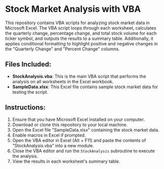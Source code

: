 
# Stock Market Analysis with VBA

This repository contains VBA scripts for analyzing stock market data in Microsoft Excel. The VBA script loops through each worksheet, calculates the quarterly change, percentage change, and total stock volume for each ticker symbol, and outputs the results to a summary table. Additionally, it applies conditional formatting to highlight positive and negative changes in the "Quarterly Change" and "Percent Change" columns.

## Files Included:

- **StockAnalysis.vba**: This is the main VBA script that performs the analysis on all worksheets in the Excel workbook.
- **SampleData.xlsx**: This Excel file contains sample stock market data for testing the script.

## Instructions:

1. Ensure that you have Microsoft Excel installed on your computer.
2. Download or clone this repository to your local machine.
3. Open the Excel file "SampleData.xlsx" containing the stock market data.
4. Enable macros in Excel if prompted.
5. Open the VBA editor in Excel (Alt + F11) and paste the contents of "StockAnalysis.vba" into a new module.
6. Close the VBA editor and run the `StockAnalysis` subroutine to execute the analysis.
7. View the results in each worksheet's summary table.

